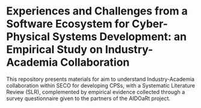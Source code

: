 # Experiences and Challenges from a Software Ecosystem for Cyber-Physical Systems Development: an Empirical Study on Industry-Academia Collaboration
This repository presents materials for aim to understand Industry-Academia collaboration within SECO for developing CPSs, with a Systematic Literature Review (SLR), complemented by empirical evidence collected through a survey questionnaire given to the partners of the AIDOaRt project.
